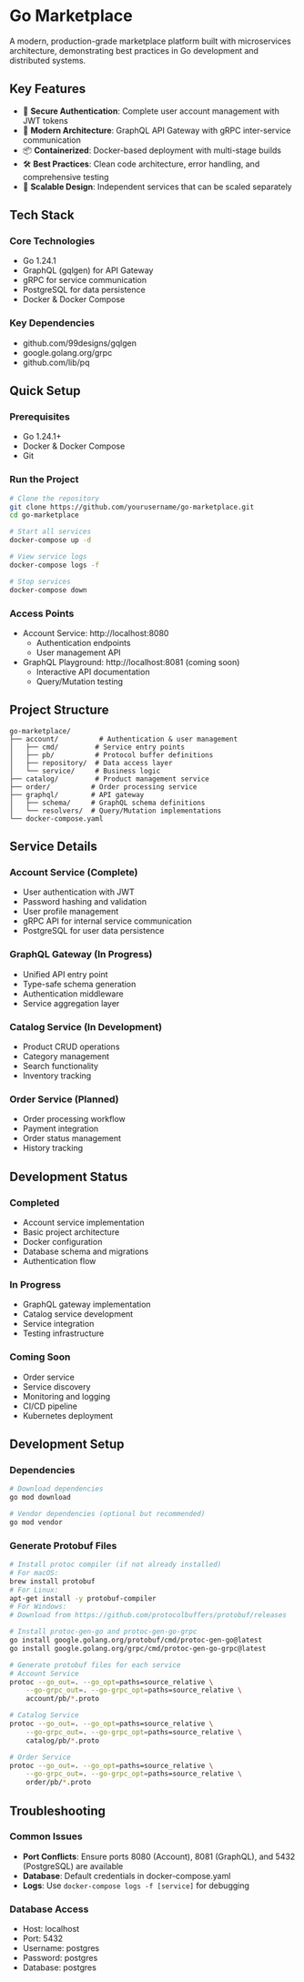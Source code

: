 # Go Marketplace

A modern, production-grade marketplace platform built with microservices architecture, demonstrating best practices in Go development and distributed systems.

## Key Features

- 🔐 **Secure Authentication**: Complete user account management with JWT tokens
- 🎯 **Modern Architecture**: GraphQL API Gateway with gRPC inter-service communication
- 📦 **Containerized**: Docker-based deployment with multi-stage builds
- 🛠 **Best Practices**: Clean code architecture, error handling, and comprehensive testing
- 🔄 **Scalable Design**: Independent services that can be scaled separately

## Tech Stack

### Core Technologies
- Go 1.24.1
- GraphQL (gqlgen) for API Gateway
- gRPC for service communication
- PostgreSQL for data persistence
- Docker & Docker Compose

### Key Dependencies
- github.com/99designs/gqlgen
- google.golang.org/grpc
- github.com/lib/pq

## Quick Setup

### Prerequisites
- Go 1.24.1+
- Docker & Docker Compose
- Git

### Run the Project
```bash
# Clone the repository
git clone https://github.com/yourusername/go-marketplace.git
cd go-marketplace

# Start all services
docker-compose up -d

# View service logs
docker-compose logs -f

# Stop services
docker-compose down
```

### Access Points
- Account Service: http://localhost:8080
  - Authentication endpoints
  - User management API
- GraphQL Playground: http://localhost:8081 (coming soon)
  - Interactive API documentation
  - Query/Mutation testing

## Project Structure
```
go-marketplace/
├── account/          # Authentication & user management
│   ├── cmd/         # Service entry points
│   ├── pb/          # Protocol buffer definitions
│   ├── repository/  # Data access layer
│   └── service/     # Business logic
├── catalog/         # Product management service
├── order/          # Order processing service
├── graphql/        # API gateway
│   ├── schema/     # GraphQL schema definitions
│   └── resolvers/  # Query/Mutation implementations
└── docker-compose.yaml
```

## Service Details

### Account Service (Complete)
- User authentication with JWT
- Password hashing and validation
- User profile management
- gRPC API for internal service communication
- PostgreSQL for user data persistence

### GraphQL Gateway (In Progress)
- Unified API entry point
- Type-safe schema generation
- Authentication middleware
- Service aggregation layer

### Catalog Service (In Development)
- Product CRUD operations
- Category management
- Search functionality
- Inventory tracking

### Order Service (Planned)
- Order processing workflow
- Payment integration
- Order status management
- History tracking

## Development Status

### Completed
- Account service implementation
- Basic project architecture
- Docker configuration
- Database schema and migrations
- Authentication flow

### In Progress
- GraphQL gateway implementation
- Catalog service development
- Service integration
- Testing infrastructure

### Coming Soon
- Order service
- Service discovery
- Monitoring and logging
- CI/CD pipeline
- Kubernetes deployment

## Development Setup

### Dependencies
```bash
# Download dependencies
go mod download

# Vendor dependencies (optional but recommended)
go mod vendor
```

### Generate Protobuf Files
```bash
# Install protoc compiler (if not already installed)
# For macOS:
brew install protobuf
# For Linux:
apt-get install -y protobuf-compiler
# For Windows:
# Download from https://github.com/protocolbuffers/protobuf/releases

# Install protoc-gen-go and protoc-gen-go-grpc
go install google.golang.org/protobuf/cmd/protoc-gen-go@latest
go install google.golang.org/grpc/cmd/protoc-gen-go-grpc@latest

# Generate protobuf files for each service
# Account Service
protoc --go_out=. --go_opt=paths=source_relative \
    --go-grpc_out=. --go-grpc_opt=paths=source_relative \
    account/pb/*.proto

# Catalog Service
protoc --go_out=. --go_opt=paths=source_relative \
    --go-grpc_out=. --go-grpc_opt=paths=source_relative \
    catalog/pb/*.proto

# Order Service
protoc --go_out=. --go_opt=paths=source_relative \
    --go-grpc_out=. --go-grpc_opt=paths=source_relative \
    order/pb/*.proto
```

## Troubleshooting

### Common Issues
- **Port Conflicts**: Ensure ports 8080 (Account), 8081 (GraphQL), and 5432 (PostgreSQL) are available
- **Database**: Default credentials in docker-compose.yaml
- **Logs**: Use `docker-compose logs -f [service]` for debugging

### Database Access
- Host: localhost
- Port: 5432
- Username: postgres
- Password: postgres
- Database: postgres
